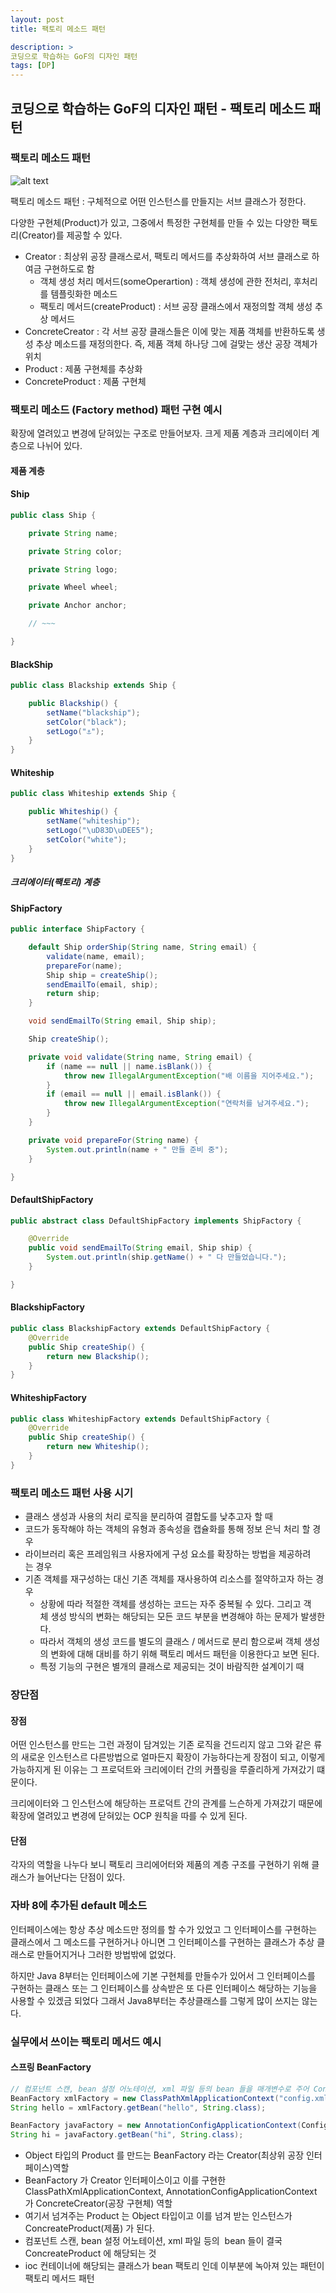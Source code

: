 ```yaml
---
layout: post
title: 팩토리 메소드 패턴

description: > 
코딩으로 학습하는 GoF의 디자인 패턴
tags: [DP]
---
```


## 코딩으로 학습하는 GoF의 디자인 패턴 - 팩토리 메소드 패턴

### 팩토리 메소드 패턴

![alt text](Factorymethod.png)

팩토리 메소드 패턴 : 구체적으로 어떤 인스턴스를 만들지는 서브 클래스가 정한다.

다양한 구현체(Product)가 있고, 그중에서 특정한 구현체를 만들 수 있는 다양한 팩토리(Creator)를 제공할 수 있다.

- Creator : 최상위 공장 클래스로서, 팩토리 메서드를 추상화하여 서브 클래스로 하여금 구현하도로 함
  - 객체 생성 처리 메서드(someOperartion) : 객체 생성에 관한 전처리, 후처리를 템플릿화한 메소드
  - 팩토리 메서드(createProduct) : 서브 공장 클래스에서 재정의할 객체 생성 추상 메서드
- ConcreteCreator : 각 서브 공장 클래스들은 이에 맞는 제품 객체를 반환하도록 생성 추상 메소드를 재정의한다. 즉, 제품 객체 하나당 그에 걸맞는 생산 공장 객체가 위치
- Product : 제품 구현체를 추상화
- ConcreteProduct : 제품 구현체

### 팩토리 메소드 (Factory method) 패턴 구현 예시

확장에 열려있고 변경에 닫혀있는 구조로 만들어보자. 크게 제품 계층과 크리에이터 계층으로 나뉘어 있다.

#### 제품 계층

#### Ship

```java
public class Ship {

    private String name;

    private String color;

    private String logo;

    private Wheel wheel;

    private Anchor anchor;

    // ~~~

}
```

#### BlackShip

```java
public class Blackship extends Ship {

    public Blackship() {
        setName("blackship");
        setColor("black");
        setLogo("⚓");
    }
}
```

#### Whiteship

```java
public class Whiteship extends Ship {

    public Whiteship() {
        setName("whiteship");
        setLogo("\uD83D\uDEE5️");
        setColor("white");
    }
}
```

##### 크리에이터(팩토리) 계층

#### ShipFactory

```java
public interface ShipFactory {

    default Ship orderShip(String name, String email) {
        validate(name, email);
        prepareFor(name);
        Ship ship = createShip();
        sendEmailTo(email, ship);
        return ship;
    }

    void sendEmailTo(String email, Ship ship);

    Ship createShip();

    private void validate(String name, String email) {
        if (name == null || name.isBlank()) {
            throw new IllegalArgumentException("배 이름을 지어주세요.");
        }
        if (email == null || email.isBlank()) {
            throw new IllegalArgumentException("연락처를 남겨주세요.");
        }
    }

    private void prepareFor(String name) {
        System.out.println(name + " 만들 준비 중");
    }

}
```

#### DefaultShipFactory

```java
public abstract class DefaultShipFactory implements ShipFactory {

    @Override
    public void sendEmailTo(String email, Ship ship) {
        System.out.println(ship.getName() + " 다 만들었습니다.");
    }

}
```

#### BlackshipFactory

```java
public class BlackshipFactory extends DefaultShipFactory {
    @Override
    public Ship createShip() {
        return new Blackship();
    }
}
```

#### WhiteshipFactory

```java
public class WhiteshipFactory extends DefaultShipFactory {
    @Override
    public Ship createShip() {
        return new Whiteship();
    }
}
```

### 팩토리 메소드 패턴 사용 시기

- 클래스 생성과 사용의 처리 로직을 분리하여 결합도를 낮추고자 할 때
- 코드가 동작해야 하는 객체의 유형과 종속성을 캡슐화를 통해 정보 은닉 처리 할 경우
- 라이브러리 혹은 프레임워크 사용자에게 구성 요소를 확장하는 방법을 제공하려는 경우
- 기존 객체를 재구성하는 대신 기존 객체를 재사용하여 리소스를 절약하고자 하는 경우
  - 상황에 따라 적절한 객체를 생성하는 코드는 자주 중복될 수 있다. 그리고 객체 생성 방식의 변화는 해당되는 모든 코드 부분을 변경해야 하는 문제가 발생한다.
  - 따라서 객체의 생성 코드를 별도의 클래스 / 메서드로 분리 함으로써 객체 생성의 변화에 대해 대비를 하기 위해 팩토리 메서드 패턴을 이용한다고 보면 된다.
  - 특정 기능의 구현은 별개의 클래스로 제공되는 것이 바람직한 설계이기 때

### 장단점

#### 장점

어떤 인스턴스를 만드는 그런 과정이 담겨있는 기존 로직을 건드리지 않고 그와 같은 류의 새로운 인스턴스르 다른방법으로 얼마든지 확장이 가능하다는게 장점이 되고, 이렇게 가능하지게 된 이유는 그 프로덕트와 크리에이터 간의 커플링을 루즐리하게 가져갔기 떄문이다.

크리에이터와 그 인스턴스에 해당하는 프로덕트 간의 관계를 느슨하게 가져갔기 때문에 확장에 열려있고 변경에 닫혀있는 OCP 원칙을 따를 수 있게 된다.

#### 단점

각자의 역할을 나누다 보니 팩토리 크리에어터와 제품의 계층 구조를 구현하기 위해 클래스가 늘어난다는 단점이 있다.

### 자바 8에 추가된 default 메소드

인터페이스에는 항상 추상 메소드만 정의를 할 수가 있었고 그 인터페이스를 구현하는 클래스에서 그 메소드를 구현하거나 아니면 그 인터페이스를 구현하는 클래스가 추상 클래스로 만들어지거나 그러한 방법밖에 없었다.

하지만 Java 8부터는 인터페이스에 기본 구현체를 만들수가 있어서 그 인터페이스를 구현하는 클래스 또는 그 인터페이스를 상속받은 또 다른 인터페이스 해당하는 기능을 사용할 수 있겠금 되었다 그래서 Java8부터는 추상클래스를 그렇게 많이 쓰지는 않는다.

### 실무에서 쓰이는 팩토리 메서드 예시

#### 스프링 BeanFactory

```java
// 컴포넌트 스캔, bean 설정 어노테이션, xml 파일 등의 bean 들을 매개변수로 주어 ConcreateProduct 를 반환
BeanFactory xmlFactory = new ClassPathXmlApplicationContext("config.xml");
String hello = xmlFactory.getBean("hello", String.class);

BeanFactory javaFactory = new AnnotationConfigApplicationContext(Config.class);
String hi = javaFactory.getBean("hi", String.class);
```

- Object 타입의 Product 를 만드는 BeanFactory 라는 Creator(최상위 공장 인터페이스)역할
- BeanFactory 가 Creator 인터페이스이고 이를 구현한 ClassPathXmlApplicationContext, AnnotationConfigApplicationContext 가 ConcreteCreator(공장 구현체) 역할
- 여기서 넘겨주는 Product 는 Object 타입이고 이를 넘겨 받는 인스턴스가 ConcreateProduct(제품) 가 된다.
- 컴포넌트 스캔, bean 설정 어노테이션, xml 파일 등의  bean 들이 결국 ConcreateProduct 에 해당되는 것
- ioc 컨테이너에 해당되는 클래스가 bean 팩토리 인데 이부분에 녹아져 있는 패턴이 팩토리 메서드 패턴
